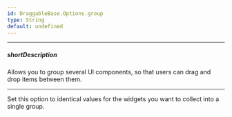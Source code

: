 ```yaml
---
id: DraggableBase.Options.group
type: String
default: undefined
---
```

---
##### shortDescription
Allows you to group several UI components, so that users can drag and drop items between them.

---
Set this option to identical values for the widgets you want to collect into a single group.

